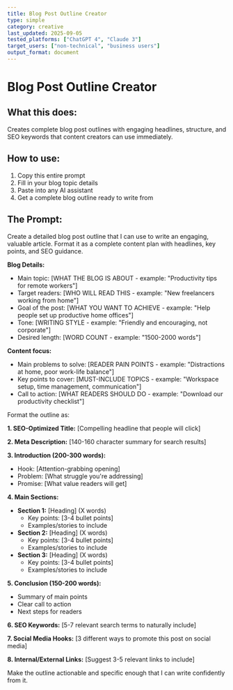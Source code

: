 ```yaml
---
title: Blog Post Outline Creator
type: simple
category: creative
last_updated: 2025-09-05
tested_platforms: ["ChatGPT 4", "Claude 3"]
target_users: ["non-technical", "business users"]
output_format: document
---
```


# Blog Post Outline Creator

## What this does:

Creates complete blog post outlines with engaging headlines, structure, and SEO keywords that content creators can use immediately.

## How to use:

1. Copy this entire prompt
2. Fill in your blog topic details
3. Paste into any AI assistant
4. Get a complete blog outline ready to write from

## The Prompt:

Create a detailed blog post outline that I can use to write an engaging, valuable article. Format it as a complete content plan with headlines, key points, and SEO guidance.

**Blog Details:**

- Main topic: [WHAT THE BLOG IS ABOUT - example: "Productivity tips for remote workers"]
- Target readers: [WHO WILL READ THIS - example: "New freelancers working from home"]
- Goal of the post: [WHAT YOU WANT TO ACHIEVE - example: "Help people set up productive home offices"]
- Tone: [WRITING STYLE - example: "Friendly and encouraging, not corporate"]
- Desired length: [WORD COUNT - example: "1500-2000 words"]

**Content focus:**

- Main problems to solve: [READER PAIN POINTS - example: "Distractions at home, poor work-life balance"]
- Key points to cover: [MUST-INCLUDE TOPICS - example: "Workspace setup, time management, communication"]
- Call to action: [WHAT READERS SHOULD DO - example: "Download our productivity checklist"]

Format the outline as:

**1. SEO-Optimized Title:** [Compelling headline that people will click]

**2. Meta Description:** [140-160 character summary for search results]

**3. Introduction (200-300 words):**

- Hook: [Attention-grabbing opening]
- Problem: [What struggle you're addressing]
- Promise: [What value readers will get]

**4. Main Sections:**

- **Section 1:** [Heading] (X words)
  - Key points: [3-4 bullet points]
  - Examples/stories to include
- **Section 2:** [Heading] (X words)
  - Key points: [3-4 bullet points]
  - Examples/stories to include
- **Section 3:** [Heading] (X words)
  - Key points: [3-4 bullet points]
  - Examples/stories to include

**5. Conclusion (150-200 words):**

- Summary of main points
- Clear call to action
- Next steps for readers

**6. SEO Keywords:** [5-7 relevant search terms to naturally include]

**7. Social Media Hooks:** [3 different ways to promote this post on social media]

**8. Internal/External Links:** [Suggest 3-5 relevant links to include]

Make the outline actionable and specific enough that I can write confidently from it.
